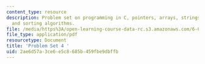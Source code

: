 ```yaml
---
content_type: resource
description: Problem set on programming in C, pointers, arrays, strings, and searching
  and sorting algorithms.
file: /media/https%3A/open-learning-course-data-rc.s3.amazonaws.com/6-087-practical-programming-in-c-january-iap-2010/2ae6d57a3ce6e5c8685b459fbe9dbffb_MIT6_087IAP10_assn04.pdf
file_type: application/pdf
resourcetype: Document
title: 'Problem Set 4 '
uid: 2ae6d57a-3ce6-e5c8-685b-459fbe9dbffb
---
```

